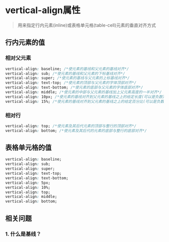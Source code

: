 # vertical-align属性

> 用来指定行内元素(inline)或表格单元格(table-cell)元素的垂直对齐方式

## 行内元素的值

### 相对父元素

```css
vertical-align: baseline; /*使元素的基线和父元素的基线对齐*/
vertical-align: sub; /*使元素的基线和父元素的下标基线对齐*/
vertical-align: super; /*使元素的基线与父元素的上标基线对齐*/
vertical-align: text-top; /*使元素的顶部与父元素的字体顶部对齐*/
vertical-align: text-bottom; /*使元素的底部与父元素的字体底部对齐*/
vertical-align: middle; /*使元素的中部与父元素的基线加上父元素高度的一半对齐*/
vertical-align: 10px; /*使元素的基线对齐到父元素的基线之上的给定长度(可以是负数)*/
vertical-align: 15%; /*使元素的基线对齐到父元素的基线之上的给定百分比(可以是负数)*/
```

### 相对行

```css
vertical-align: top; /*使元素及其后代元素的顶部与整行的顶部对齐*/
vertical-align: bottom; /*使元素及其后代的元素的底部与整行的底部对齐*/
```

## 表格单元格的值

```css
vertical-align: baseline;
vertical-align: sub;
vertical-align: super;
vertical-align: text-top;
vertical-align: text-bottom;
vertical-align: 5px;
vertical-align: 10%;
vertical-align: top;
vertical-align: middle;
vertical-align: bottom;
```



## 相关问题

### 1. 什么是基线？

